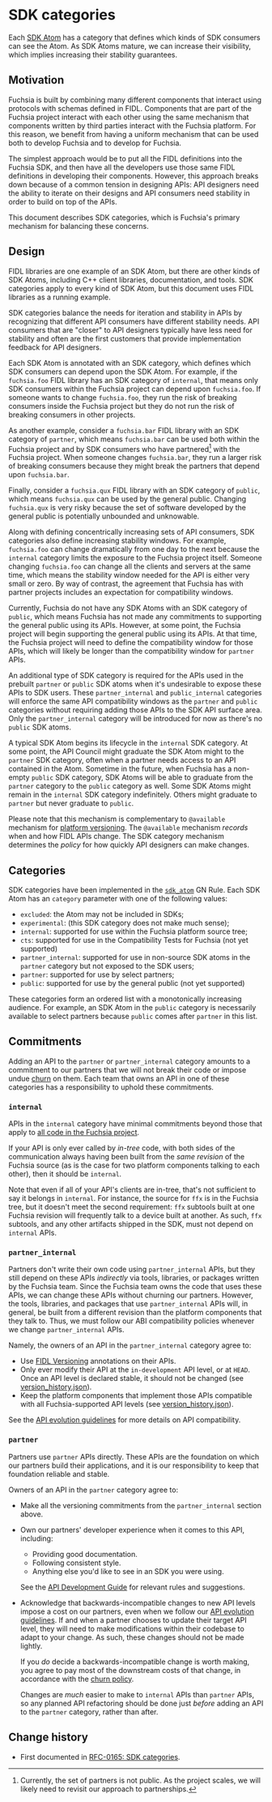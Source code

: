 # SDK categories

Each [SDK Atom] has a category that defines which kinds of SDK consumers can see
the Atom. As SDK Atoms mature, we can increase their visibility, which implies
increasing their stability guarantees.

[SDK Atom]: /docs/glossary#sdk-atom

## Motivation

Fuchsia is built by combining many different components that interact using
protocols with schemas defined in FIDL. Components that are part of the Fuchsia
project interact with each other using the same mechanism that components
written by third parties interact with the Fuchsia platform. For this reason,
we benefit from having a uniform mechanism that can be used both to develop
Fuchsia and to develop for Fuchsia.

The simplest approach would be to put all the FIDL definitions into the Fuchsia
SDK, and then have all the developers use those same FIDL definitions in
developing their components. However, this approach breaks down because of a
common tension in designing APIs: API designers need the ability to iterate on
their designs and API consumers need stability in order to build on top of the
APIs.

This document describes SDK categories, which is Fuchsia's primary mechanism
for balancing these concerns.

## Design

FIDL libraries are one example of an SDK Atom, but there are other kinds of
SDK Atoms, including C++ client libraries, documentation, and tools. SDK
categories apply to every kind of SDK Atom, but this document uses FIDL
libraries as a running example.

SDK categories balance the needs for iteration and stability in APIs by
recognizing that different API consumers have different stability needs. API
consumers that are "closer" to API designers typically have less need for
stability and often are the first customers that provide implementation
feedback for API designers.

Each SDK Atom is annotated with an SDK category, which defines which SDK
consumers can depend upon the SDK Atom. For example, if the `fuchsia.foo` FIDL
library has an SDK category of `internal`, that means only SDK consumers within
the Fuchsia project can depend upon `fuchsia.foo`. If someone wants to change
`fuchsia.foo`, they run the risk of breaking consumers inside the Fuchsia
project but they do not run the risk of breaking consumers in other projects.

As another example, consider a `fuchsia.bar` FIDL library with an SDK category
of `partner`, which means `fuchsia.bar` can be used both within the Fuchsia
project and by SDK consumers who have partnered[^1] with the Fuchsia project.
When someone changes `fuchsia.bar`, they run a larger risk of breaking
consumers because they might break the partners that depend upon `fuchsia.bar`.

Finally, consider a `fuchsia.qux` FIDL library with an SDK category of
`public`, which means `fuchsia.qux` can be used by the general public. Changing
`fuchsia.qux` is very risky because the set of software developed by the
general public is potentially unbounded and unknowable.

Along with defining concentrically increasing sets of API consumers, SDK
categories also define increasing stability windows. For example, `fuchsia.foo`
can change dramatically from one day to the next because the `internal`
category limits the exposure to the Fuchsia project itself. Someone changing
`fuchsia.foo` can change all the clients and servers at the same time, which
means the stability window needed for the API is either very small or zero. By
way of contrast, the agreement that Fuchsia has with partner projects includes
an expectation for compatibility windows.

Currently, Fuchsia do not have any SDK Atoms with an SDK category of `public`,
which means Fuchsia has not made any commitments to supporting the general
public using its APIs. However, at some point, the Fuchsia project will begin
supporting the general public using its APIs. At that time, the Fuchsia project
will need to define the compatibility window for those APIs, which will likely
be longer than the compatibility window for `partner` APIs.

An additional type of SDK category is required for the APIs used in the prebuilt
`partner` or `public` SDK atoms when it's undesirable to expose these APIs to
SDK users. These `partner_internal` and `public_internal` categories will enforce
the same API compatibility windows as the `partner` and `public` categories
without requiring adding those APIs to the SDK API surface area. Only the
`partner_internal` category will be introduced for now as there's no `public`
SDK atoms.

A typical SDK Atom begins its lifecycle in the `internal` SDK category. At some
point, the API Council might graduate the SDK Atom might to the `partner` SDK
category, often when a partner needs access to an API contained in the Atom.
Sometime in the future, when Fuchsia has a non-empty `public` SDK category, SDK
Atoms will be able to graduate from the `partner` category to the `public`
category as well. Some SDK Atoms might remain in the `internal` SDK category
indefinitely. Others might graduate to `partner` but never graduate to
`public`.

Please note that this mechanism is complementary to `@available` mechanism for
[platform versioning][fidl-versioning]. The `@available` mechanism *records*
when and how FIDL APIs change. The SDK category mechanism determines the
*policy* for how quickly API designers can make changes.

[^1]: Currently, the set of partners is not public. As the project scales, we
      will likely need to revisit our approach to partnerships.

[fidl-versioning]: /docs/reference/fidl/language/versioning.md

## Categories

SDK categories have been implemented in the [`sdk_atom`](/docs/glossary#sdk-atom) GN Rule.
Each SDK Atom has an `category` parameter with one of the following values:

- `excluded`: the Atom may not be included in SDKs;
- `experimental`: (this SDK category does not make much sense);
- `internal`: supported for use within the Fuchsia platform source tree;
- `cts`: supported for use in the Compatibility Tests for Fuchsia (not yet supported)
- `partner_internal`: supported for use in non-source SDK atoms in the
  `partner` category but not exposed to the SDK users;
- `partner`: supported for use by select partners;
- `public`: supported for use by the general public (not yet supported)

These categories form an ordered list with a monotonically increasing audience.
For example, an SDK Atom in the `public` category is necessarily available to
select partners because `public` comes after `partner` in this list.

## Commitments

Adding an API to the `partner` or `partner_internal` category amounts to a
commitment to our partners that we will not break their code or impose undue
[churn][churn-policy] on them. Each team that owns an API in one of these
categories has a responsibility to uphold these commitments.

[churn-policy]: /docs/contribute/governance/policy/churn.md

### `internal`

APIs in the `internal` category have minimal commitments beyond those that
apply to [all code in the Fuchsia project][contributor-guide].

If your API is only ever called by *in-tree* code, with both sides of the
communication always having been built from the _same revision_ of the Fuchsia
source (as is the case for two platform components talking to each other), then
it should be `internal`.

Note that even if all of your API's clients are in-tree, that's not sufficient
to say it belongs in `internal`. For instance, the source for `ffx` is in the
Fuchsia tree, but it doesn't meet the second requirement: `ffx` subtools built
at one Fuchsia revision will frequently talk to a device built at another. As
such, `ffx` subtools, and any other artifacts shipped in the SDK, must not
depend on `internal` APIs.

[contributor-guide]: /CONTRIBUTING.md

### `partner_internal`

Partners don't write their own code using `partner_internal` APIs, but they
still depend on these APIs _indirectly_ via tools, libraries, or packages
written by the Fuchsia team. Since the Fuchsia team owns the code that uses
these APIs, we can change these APIs without churning our partners. However,
the tools, libraries, and packages that use `partner_internal` APIs will, in
general, be built from a different revision than the platform components that
they talk to. Thus, we must follow our ABI compatibility policies whenever we
change `partner_internal` APIs.

Namely, the owners of an API in the `partner_internal` category agree to:

* Use [FIDL Versioning][fidl-versioning] annotations on their APIs.
* Only ever modify their API at the `in-development` API level, or at `HEAD`.
  Once an API level is declared stable, it should not be changed (see [version_history.json]).
* Keep the platform components that implement those APIs compatible with all
  Fuchsia-supported API levels (see [version_history.json]).

See the [API evolution guidelines][evolution-guidelines] for more details on
API compatibility.

[version_history.json]:  /sdk/version_history.json
[evolution-guidelines]: /docs/development/api/evolution.md

### `partner`

Partners use `partner` APIs directly. These APIs are the foundation on which
our partners build their applications, and it is our responsibility to keep
that foundation reliable and stable.

Owners of an API in the `partner` category agree to:

* Make all the versioning commitments from the `partner_internal` section
  above.
* Own our partners' developer experience when it comes to this API, including:
  * Providing good documentation.
  * Following consistent style.
  * Anything else you'd like to see in an SDK you were using.

  See the [API Development Guide][api-dev] for relevant rules and suggestions.
* Acknowledge that backwards-incompatible changes to new API levels impose a
  cost on our partners, even when we follow our [API evolution
  guidelines][evolution-guidelines]. If and when a partner chooses to update
  their target API level, they will need to make modifications within their
  codebase to adapt to your change. As such, these changes should not be made
  lightly.

  If you _do_ decide a backwards-incompatible change is worth making, you agree
  to pay most of the downstream costs of that change, in accordance with the
  [churn policy][churn-policy].

  Changes are _much_ easier to make to `internal` APIs than `partner` APIs, so
  any planned API refactoring should be done just _before_ adding an API to the
  `partner` category, rather than after.

[api-dev]: /docs/development/api/README.md

## Change history

- First documented in [RFC-0165: SDK categories][rfc-0165].

[rfc-0165]: /docs/contribute/governance/rfcs/0165_sdk_categories.md
